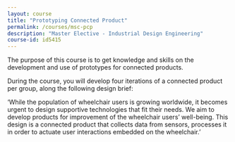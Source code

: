 ```yaml
---
layout: course
title: "Prototyping Connected Product"
permalink: /courses/msc-pcp
description: "Master Elective - Industrial Design Engineering"
course-id: id5415
---
```


The purpose of this course is to get knowledge and skills on the development and use of prototypes for connected products.

During the course, you will develop four iterations of a connected product per group, along the following design brief:

‘While the population of wheelchair users is growing worldwide, it becomes urgent to design supportive technologies that fit their needs. We aim to develop products for improvement of the wheelchair users’ well-being. This design is a connected product that collects data from sensors, processes it in order to actuate user interactions embedded on the wheelchair.’
